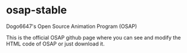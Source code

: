 # osap-stable
Dogo6647's Open Source Animation Program (OSAP)

This is the official OSAP github page where you can see and modify the HTML code of OSAP or just download it.
